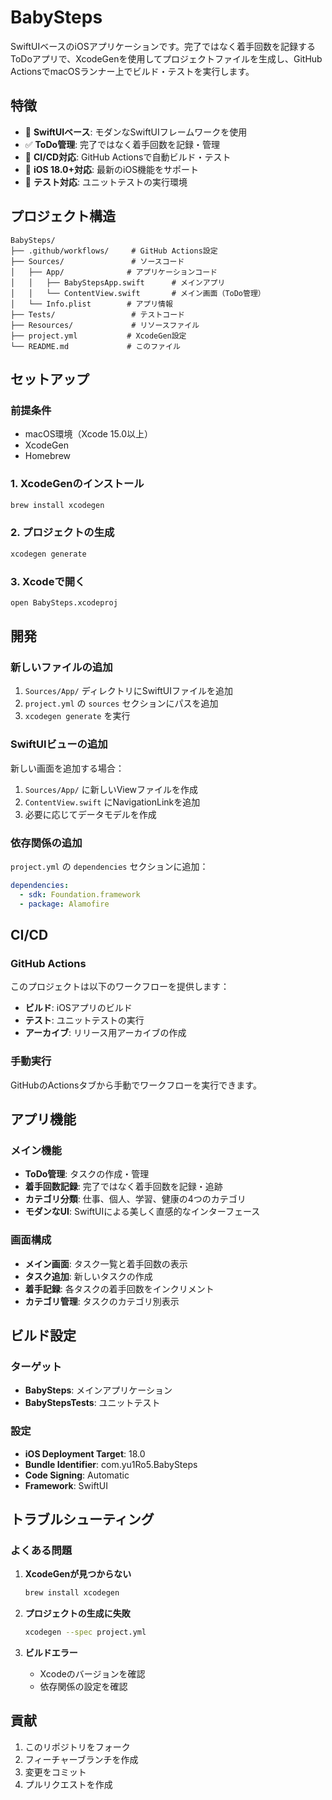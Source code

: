 # BabySteps

SwiftUIベースのiOSアプリケーションです。完了ではなく着手回数を記録するToDoアプリで、XcodeGenを使用してプロジェクトファイルを生成し、GitHub ActionsでmacOSランナー上でビルド・テストを実行します。

## 特徴

- 🚀 **SwiftUIベース**: モダンなSwiftUIフレームワークを使用
- ✅ **ToDo管理**: 完了ではなく着手回数を記録・管理
- 🔄 **CI/CD対応**: GitHub Actionsで自動ビルド・テスト
- 📱 **iOS 18.0+対応**: 最新のiOS機能をサポート
- 🧪 **テスト対応**: ユニットテストの実行環境

## プロジェクト構造

```
BabySteps/
├── .github/workflows/     # GitHub Actions設定
├── Sources/               # ソースコード
│   ├── App/              # アプリケーションコード
│   │   ├── BabyStepsApp.swift      # メインアプリ
│   │   └── ContentView.swift       # メイン画面（ToDo管理）
│   └── Info.plist        # アプリ情報
├── Tests/                 # テストコード
├── Resources/             # リソースファイル
├── project.yml           # XcodeGen設定
└── README.md             # このファイル
```

## セットアップ

### 前提条件

- macOS環境（Xcode 15.0以上）
- XcodeGen
- Homebrew

### 1. XcodeGenのインストール

```bash
brew install xcodegen
```

### 2. プロジェクトの生成

```bash
xcodegen generate
```

### 3. Xcodeで開く

```bash
open BabySteps.xcodeproj
```

## 開発

### 新しいファイルの追加

1. `Sources/App/` ディレクトリにSwiftUIファイルを追加
2. `project.yml` の `sources` セクションにパスを追加
3. `xcodegen generate` を実行

### SwiftUIビューの追加

新しい画面を追加する場合：

1. `Sources/App/` に新しいViewファイルを作成
2. `ContentView.swift` にNavigationLinkを追加
3. 必要に応じてデータモデルを作成

### 依存関係の追加

`project.yml` の `dependencies` セクションに追加：

```yaml
dependencies:
  - sdk: Foundation.framework
  - package: Alamofire
```

## CI/CD

### GitHub Actions

このプロジェクトは以下のワークフローを提供します：

- **ビルド**: iOSアプリのビルド
- **テスト**: ユニットテストの実行
- **アーカイブ**: リリース用アーカイブの作成

### 手動実行

GitHubのActionsタブから手動でワークフローを実行できます。

## アプリ機能

### メイン機能

- **ToDo管理**: タスクの作成・管理
- **着手回数記録**: 完了ではなく着手回数を記録・追跡
- **カテゴリ分類**: 仕事、個人、学習、健康の4つのカテゴリ
- **モダンなUI**: SwiftUIによる美しく直感的なインターフェース

### 画面構成

- **メイン画面**: タスク一覧と着手回数の表示
- **タスク追加**: 新しいタスクの作成
- **着手記録**: 各タスクの着手回数をインクリメント
- **カテゴリ管理**: タスクのカテゴリ別表示

## ビルド設定

### ターゲット

- **BabySteps**: メインアプリケーション
- **BabyStepsTests**: ユニットテスト

### 設定

- **iOS Deployment Target**: 18.0
- **Bundle Identifier**: com.yu1Ro5.BabySteps
- **Code Signing**: Automatic
- **Framework**: SwiftUI

## トラブルシューティング

### よくある問題

1. **XcodeGenが見つからない**
   ```bash
   brew install xcodegen
   ```

2. **プロジェクトの生成に失敗**
   ```bash
   xcodegen --spec project.yml
   ```

3. **ビルドエラー**
   - Xcodeのバージョンを確認
   - 依存関係の設定を確認

## 貢献

1. このリポジトリをフォーク
2. フィーチャーブランチを作成
3. 変更をコミット
4. プルリクエストを作成

